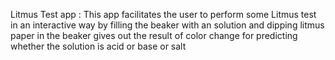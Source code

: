 Litmus Test app :
This app facilitates the user to perform some Litmus test in an interactive way by filling the beaker with an solution and dipping litmus paper in the beaker gives out the result of color change  for predicting whether the solution is acid or base or salt

